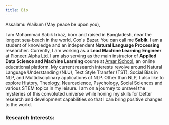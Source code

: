 ```yaml
---
title: Bio
---
```

Assalamu Alaikum (May peace be upon you),

I am Mohammad Sabik Irbaz, born and raised in Bangladesh, near the longest sea-beach in the world, Cox's Bazar. You can call me **Sabik**. I am a student of knowledge and an independent **Natural Language Processing** researcher. Currently, I am working as a **Lead Machine Learning Engineer** at [Pioneer Alpha Ltd.](https://pioneeralpha.com/) I am also serving as the main instructor of **Applied Data Science and Machine Learning** course at [Amar iSchool](https://amarischool.com/), an online educational platform. My current research interests revolve around Natural Language Understanding (NLU), Text Style Transfer (TST), Social Bias in NLP, and Multidisciplinary applications of NLP. Other than NLP, I also like to explore History, Theology, Neuroscience, Psychology, Social Sciences and various STEM topics in my leisure. I am on a journey to unravel the mysteries of this convoluted universe while honing my skills for better research and development capabilities so that I can bring positive changes to the world.

### Research Interests:







